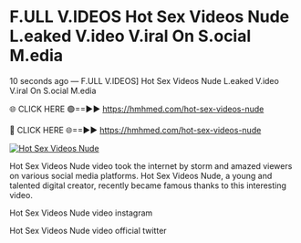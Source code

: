 # F.ULL V.IDEOS Hot Sex Videos Nude L.eaked V.ideo V.iral On S.ocial M.edia

10 seconds ago — F.ULL V.IDEOS] Hot Sex Videos Nude L.eaked V.ideo V.iral On S.ocial M.edia

🌐 CLICK HERE 🟢==►► https://hmhmed.com/hot-sex-videos-nude

🔴 CLICK HERE 🌐==►► https://hmhmed.com/hot-sex-videos-nude

[![Hot Sex Videos Nude](https://i.imgur.com/dJHk4Zq.gif)](https://hmhmed.com/hot-sex-videos-nude)

Hot Sex Videos Nude video took the internet by storm and amazed viewers on various social media platforms. Hot Sex Videos Nude, a young and talented digital creator, recently became famous thanks to this interesting video.

Hot Sex Videos Nude video instagram

Hot Sex Videos Nude video official twitter